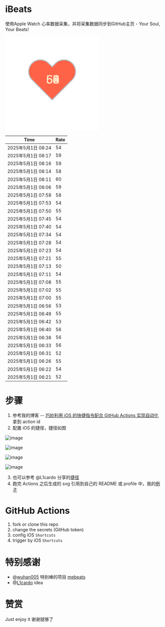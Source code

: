 # iBeats
使用Apple Watch 心率数据采集，并将采集数据同步到GitHub主页 - Your Soul, Your Beats!

![](./files/heart.svg)

<!--START_SECTION:my_heart_rate-->
| Time | Rate | 
 | ---- | ---- | 
| 2025年5月1日 08:24 | 54 |
| 2025年5月1日 08:17 | 59 |
| 2025年5月1日 08:16 | 59 |
| 2025年5月1日 08:14 | 58 |
| 2025年5月1日 08:11 | 60 |
| 2025年5月1日 08:06 | 59 |
| 2025年5月1日 07:58 | 58 |
| 2025年5月1日 07:53 | 54 |
| 2025年5月1日 07:50 | 55 |
| 2025年5月1日 07:45 | 54 |
| 2025年5月1日 07:40 | 54 |
| 2025年5月1日 07:34 | 54 |
| 2025年5月1日 07:28 | 54 |
| 2025年5月1日 07:23 | 54 |
| 2025年5月1日 07:21 | 55 |
| 2025年5月1日 07:13 | 50 |
| 2025年5月1日 07:11 | 54 |
| 2025年5月1日 07:08 | 55 |
| 2025年5月1日 07:02 | 55 |
| 2025年5月1日 07:00 | 55 |
| 2025年5月1日 06:56 | 53 |
| 2025年5月1日 06:49 | 55 |
| 2025年5月1日 06:42 | 53 |
| 2025年5月1日 06:40 | 56 |
| 2025年5月1日 06:38 | 56 |
| 2025年5月1日 06:33 | 56 |
| 2025年5月1日 06:31 | 52 |
| 2025年5月1日 06:26 | 55 |
| 2025年5月1日 06:22 | 54 |
| 2025年5月1日 06:21 | 52 |

<!--END_SECTION:my_heart_rate-->

# 步骤
1. 参考我的博客 -- [巧妙利用 iOS 的快捷指令配合 GitHub Actions 实现自动化](https://github.com/yihong0618/gitblog/issues/198) 拿到 action id
2. 配置 iOS 的捷径，捷径如图

![image](https://user-images.githubusercontent.com/15976103/122154218-0db0b480-ce97-11eb-93bb-5aec07c558dc.png)

![image](https://user-images.githubusercontent.com/15976103/122154236-186b4980-ce97-11eb-8e4b-70551a0391ae.png)

![image](https://user-images.githubusercontent.com/15976103/122154268-2d47dd00-ce97-11eb-902e-3acf292265a9.png)

![image](https://user-images.githubusercontent.com/15976103/122174055-fa144680-ceb4-11eb-9be2-3eb83cd516f7.png)

3. 也可以参考 @L1cardo 分享的[捷径](https://www.icloud.com/shortcuts/6ab6047b459c41ad822ad6b94b1c03d4)
4. 跑完 Actions 之后生成的 svg 引用到自己的 README 或 profile 中，我的[例子](https://github.com/yihong0618) 

# GitHub Actions

1. fork or clone this repo
2. change the secrets (GitHub token)
3. config iOS `Shortcuts` 
4. trigger by iOS `Shortcuts`

# 特别感谢
- @[wuhan005](https://github.com/wuhan005) 特别棒的项目 [mebeats](https://github.com/wuhan005/mebeats)
- @[L1cardo](https://github.com/L1cardo) idea

# 赞赏
Just enjoy it
谢谢就够了
